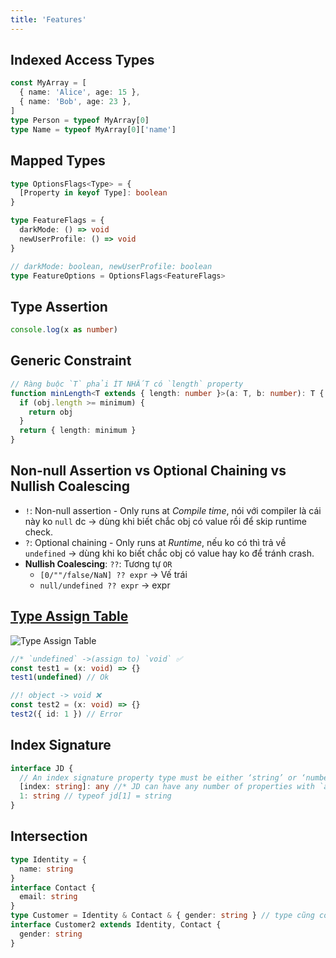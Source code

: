 ```yaml
---
title: 'Features'
---
```


## Indexed Access Types

```ts
const MyArray = [
  { name: 'Alice', age: 15 },
  { name: 'Bob', age: 23 },
]
type Person = typeof MyArray[0]
type Name = typeof MyArray[0]['name']
```

## Mapped Types

```ts
type OptionsFlags<Type> = {
  [Property in keyof Type]: boolean
}

type FeatureFlags = {
  darkMode: () => void
  newUserProfile: () => void
}

// darkMode: boolean, newUserProfile: boolean
type FeatureOptions = OptionsFlags<FeatureFlags>
```

## Type Assertion

```ts
console.log(x as number)
```

## Generic Constraint

```ts
// Ràng buộc `T` phải ÍT NHẤT có `length` property
function minLength<T extends { length: number }>(a: T, b: number): T {
  if (obj.length >= minimum) {
    return obj
  }
  return { length: minimum }
}
```

## Non-null Assertion vs Optional Chaining vs Nullish Coalescing

- `!`: Non-null assertion - Only runs at _Compile time_, nói với compiler là cái này ko `null` dc &rarr; dùng khi biết chắc obj có value rồi để skip runtime check.
- `?`: Optional chaining - Only runs at _Runtime_, nếu ko có thì trả về `undefined` &rarr; dùng khi ko biết chắc obj có value hay ko để tránh crash.
- **Nullish Coalescing**: `??`: Tương tự `OR`
  - `[0/""/false/NaN] ?? expr` &rarr; Vế trái
  - `null/undefined ?? expr` &rarr; expr

## [Type Assign Table](https://www.typescriptlang.org/docs/handbook/type-compatibility.html#any-unknown-object-void-undefined-null-and-never-assignability)

![Type Assign Table](https://i.imgur.com/OXp9Bta.png)

```ts
//* `undefined` ->(assign to) `void` ✅
const test1 = (x: void) => {}
test1(undefined) // Ok

//! object -> void ❌
const test2 = (x: void) => {}
test2({ id: 1 }) // Error
```

## Index Signature

```ts
interface JD {
  // An index signature property type must be either ‘string’ or ‘number’
  [index: string]: any //* JD can have any number of properties with `any` type
  1: string // typeof jd[1] = string
}
```

## Intersection

```ts
type Identity = {
  name: string
}
interface Contact {
  email: string
}
type Customer = Identity & Contact & { gender: string } // type cũng có thể dc tạo từ 2 interface intersection
interface Customer2 extends Identity, Contact {
  gender: string
}
```
